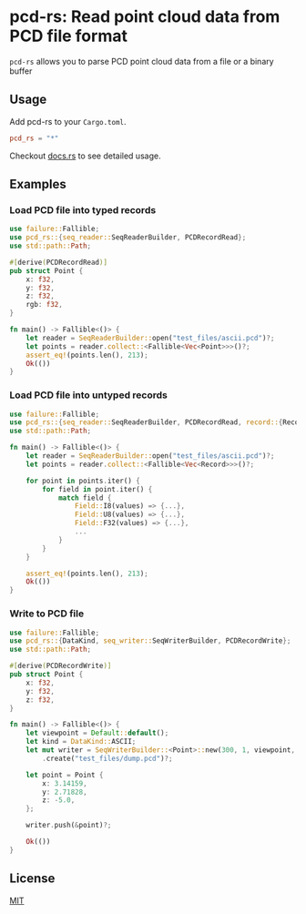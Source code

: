 # pcd-rs: Read point cloud data from **PCD** file format

`pcd-rs` allows you to parse PCD point cloud data from a file or a binary buffer

## Usage

Add pcd-rs to your `Cargo.toml`.

```toml
pcd_rs = "*"
```

Checkout [docs.rs](https://docs.rs/pcd-rs/) to see detailed usage.

## Examples

### Load PCD file into typed records

```rust
use failure::Fallible;
use pcd_rs::{seq_reader::SeqReaderBuilder, PCDRecordRead};
use std::path::Path;

#[derive(PCDRecordRead)]
pub struct Point {
    x: f32,
    y: f32,
    z: f32,
    rgb: f32,
}

fn main() -> Fallible<()> {
    let reader = SeqReaderBuilder::open("test_files/ascii.pcd")?;
    let points = reader.collect::<Fallible<Vec<Point>>>()?;
    assert_eq!(points.len(), 213);
    Ok(())
}
```

### Load PCD file into untyped records

```rust
use failure::Fallible;
use pcd_rs::{seq_reader::SeqReaderBuilder, PCDRecordRead, record::{Record, Field}};
use std::path::Path;

fn main() -> Fallible<()> {
    let reader = SeqReaderBuilder::open("test_files/ascii.pcd")?;
    let points = reader.collect::<Fallible<Vec<Record>>>()?;

    for point in points.iter() {
        for field in point.iter() {
            match field {
                Field::I8(values) => {...},
                Field::U8(values) => {...},
                Field::F32(values) => {...},
                ...
            }
        }
    }

    assert_eq!(points.len(), 213);
    Ok(())
}
```

### Write to PCD file

```rust
use failure::Fallible;
use pcd_rs::{DataKind, seq_writer::SeqWriterBuilder, PCDRecordWrite};
use std::path::Path;

#[derive(PCDRecordWrite)]
pub struct Point {
    x: f32,
    y: f32,
    z: f32,
}

fn main() -> Fallible<()> {
    let viewpoint = Default::default();
    let kind = DataKind::ASCII;
    let mut writer = SeqWriterBuilder::<Point>::new(300, 1, viewpoint, kind)?
        .create("test_files/dump.pcd")?;

    let point = Point {
        x: 3.14159,
        y: 2.71828,
        z: -5.0,
    };

    writer.push(&point)?;

    Ok(())
}
```

## License

[MIT](LICENSE)
